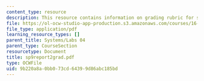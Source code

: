 ```yaml
---
content_type: resource
description: This resource contains information on grading rubric for systems problem.
file: https://ol-ocw-studio-app-production.s3.amazonaws.com/courses/16-01-unified-engineering-i-ii-iii-iv-fall-2005-spring-2006/9b220a8a0bb073cd64399d86abc185bd_sp9report2grad.pdf
file_type: application/pdf
learning_resource_types: []
parent_title: Systems/Labs 04
parent_type: CourseSection
resourcetype: Document
title: sp9report2grad.pdf
type: OCWFile
uid: 9b220a8a-0bb0-73cd-6439-9d86abc185bd
---
```

